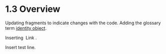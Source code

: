 <html dir="LTR" xmlns:mshelp="http://msdn.microsoft.com/mshelp" xmlns:ddue="http://ddue.schemas.microsoft.com/authoring/2003/5" xmlns:xlink="http://www.w3.org/1999/xlink" xmlns:tool="http://www.microsoft.com/tooltip">
 <body>
 <div id="header">
 <h1 class="heading">1.3 Overview</h1>
 </div>
 <div id="mainSection">
 <div id="mainBody">
 <div id="allHistory" class="saveHistory"></div>
 <div id="sectionSection0" class="section" name="collapseableSection">
 

<p>Updating fragments to indicate changes with the code. Adding
the glossary term <a href="f6104033-4e55-48ec-9da1-1b5b736b4dec.md#gt_842ba808-97e0-4dbb-88b7-d340e049f9c5">identity
object</a>.</p>

<p>Inserting  Link .</p>

<p>Insert test line.</p>


 </div>
 </div>
 </div>
 </body>
</html>